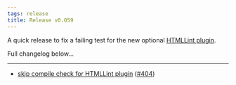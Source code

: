 ```yaml
---
tags: release
title: Release v0.059
---
```


A quick release to fix a failing test for the new optional [HTMLLint
plugin](/pod/Statocles/Plugin/HTMLLint).

Full changelog below...

---

* [skip compile check for HTMLLint plugin](https://github.com/preaction/Statocles/commit/d3fa9b72832f184cf653e6655a3d99d38f8646f1) ([#404](https://github.com/preaction/Statocles/issues/404))
